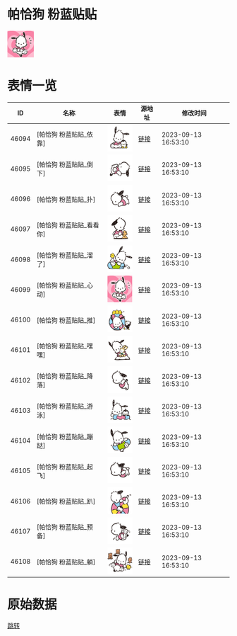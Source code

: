 # 帕恰狗 粉蓝贴贴

<img src="./cover.png" height="60" alt="cover" />

# 表情一览

|ID|名称|表情|源地址|修改时间|
|----|----|----|----|----|
|46094|[帕恰狗 粉蓝贴贴_依靠]|<img src="./pic/046094_%5B帕恰狗 粉蓝贴贴_依靠%5D.png" height="60" alt="依靠"/>|[链接](https://i0.hdslb.com/bfs/garb/6421903124340283d9bc3a9052056acd857bee76.png)|2023-09-13 16:53:10|
|46095|[帕恰狗 粉蓝贴贴_倒下]|<img src="./pic/046095_%5B帕恰狗 粉蓝贴贴_倒下%5D.png" height="60" alt="倒下"/>|[链接](https://i0.hdslb.com/bfs/garb/f097965ed4b4f2919fc89dfdd703bfd26ec52a19.png)|2023-09-13 16:53:10|
|46096|[帕恰狗 粉蓝贴贴_扑]|<img src="./pic/046096_%5B帕恰狗 粉蓝贴贴_扑%5D.png" height="60" alt="扑"/>|[链接](https://i0.hdslb.com/bfs/garb/5b016f5b483896117ef759e17b7aa7b4c40feab3.png)|2023-09-13 16:53:10|
|46097|[帕恰狗 粉蓝贴贴_看看你]|<img src="./pic/046097_%5B帕恰狗 粉蓝贴贴_看看你%5D.png" height="60" alt="看看你"/>|[链接](https://i0.hdslb.com/bfs/garb/a4526a48d0438dfe69b038b7998840135c92d17a.png)|2023-09-13 16:53:10|
|46098|[帕恰狗 粉蓝贴贴_溜了]|<img src="./pic/046098_%5B帕恰狗 粉蓝贴贴_溜了%5D.png" height="60" alt="溜了"/>|[链接](https://i0.hdslb.com/bfs/garb/2ce92f8a1452a8b7d996a3816ff341eeaf7230b0.png)|2023-09-13 16:53:10|
|46099|[帕恰狗 粉蓝贴贴_心动]|<img src="./pic/046099_%5B帕恰狗 粉蓝贴贴_心动%5D.png" height="60" alt="心动"/>|[链接](https://i0.hdslb.com/bfs/garb/5d43b8d3bc9bdd05d04b136ba6b3c2cce087893a.png)|2023-09-13 16:53:10|
|46100|[帕恰狗 粉蓝贴贴_推]|<img src="./pic/046100_%5B帕恰狗 粉蓝贴贴_推%5D.png" height="60" alt="推"/>|[链接](https://i0.hdslb.com/bfs/garb/0cf6f261784f3f28ea1ae7b2559b4ba2a367797c.png)|2023-09-13 16:53:10|
|46101|[帕恰狗 粉蓝贴贴_嘿嘿]|<img src="./pic/046101_%5B帕恰狗 粉蓝贴贴_嘿嘿%5D.png" height="60" alt="嘿嘿"/>|[链接](https://i0.hdslb.com/bfs/garb/b11d56d9e9914a3e05251c96330b7e0adbc0e757.png)|2023-09-13 16:53:10|
|46102|[帕恰狗 粉蓝贴贴_降落]|<img src="./pic/046102_%5B帕恰狗 粉蓝贴贴_降落%5D.png" height="60" alt="降落"/>|[链接](https://i0.hdslb.com/bfs/garb/306bc34bb7be526c7847dad894c1f437fac57f67.png)|2023-09-13 16:53:10|
|46103|[帕恰狗 粉蓝贴贴_游泳]|<img src="./pic/046103_%5B帕恰狗 粉蓝贴贴_游泳%5D.png" height="60" alt="游泳"/>|[链接](https://i0.hdslb.com/bfs/garb/db165a393f1f3e430503606bb6561c4d620a5f5b.png)|2023-09-13 16:53:10|
|46104|[帕恰狗 粉蓝贴贴_蹦跶]|<img src="./pic/046104_%5B帕恰狗 粉蓝贴贴_蹦跶%5D.png" height="60" alt="蹦跶"/>|[链接](https://i0.hdslb.com/bfs/garb/9a03b17681a7883df982c9ee8aff3ebeaab78487.png)|2023-09-13 16:53:10|
|46105|[帕恰狗 粉蓝贴贴_起飞]|<img src="./pic/046105_%5B帕恰狗 粉蓝贴贴_起飞%5D.png" height="60" alt="起飞"/>|[链接](https://i0.hdslb.com/bfs/garb/7459cbe44626ef0953961819ddb50a6359f53034.png)|2023-09-13 16:53:10|
|46106|[帕恰狗 粉蓝贴贴_趴]|<img src="./pic/046106_%5B帕恰狗 粉蓝贴贴_趴%5D.png" height="60" alt="趴"/>|[链接](https://i0.hdslb.com/bfs/garb/109d49b5df82d4ff4fc13b7b99ae8c808b767cc0.png)|2023-09-13 16:53:10|
|46107|[帕恰狗 粉蓝贴贴_预备]|<img src="./pic/046107_%5B帕恰狗 粉蓝贴贴_预备%5D.png" height="60" alt="预备"/>|[链接](https://i0.hdslb.com/bfs/garb/40cee7ab465a6251a053aa5a5a9eba6ced46664e.png)|2023-09-13 16:53:10|
|46108|[帕恰狗 粉蓝贴贴_躺]|<img src="./pic/046108_%5B帕恰狗 粉蓝贴贴_躺%5D.png" height="60" alt="躺"/>|[链接](https://i0.hdslb.com/bfs/garb/3570d278ef76baa66edcab1748fa40f5be12618d.png)|2023-09-13 16:53:10|

# 原始数据

[跳转](./raw.json)

